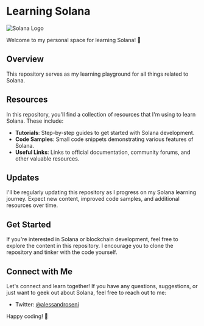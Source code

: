 # Learning Solana

![Solana Logo](https://external-content.duckduckgo.com/iu/?u=https%3A%2F%2Fwww.trendingtopics.at%2Fwp-content%2Fuploads%2F2021%2F03%2Fsolana_logo_main.png&f=1&nofb=1&ipt=fd2604c981f38c229ea35ea91b44d88fb9bcfcd698e934882b3d554a84fe1381&ipo=images) <!-- Replace with a link to the Solana logo -->

Welcome to my personal space for learning Solana! 🚀

## Overview

This repository serves as my learning playground for all things related to Solana.

## Resources

In this repository, you'll find a collection of resources that I'm using to learn Solana. These include:

- **Tutorials**: Step-by-step guides to get started with Solana development.
- **Code Samples**: Small code snippets demonstrating various features of Solana.
- **Useful Links**: Links to official documentation, community forums, and other valuable resources.

## Updates

I'll be regularly updating this repository as I progress on my Solana learning journey. Expect new content, improved code samples, and additional resources over time.

## Get Started

If you're interested in Solana or blockchain development, feel free to explore the content in this repository. I encourage you to clone the repository and tinker with the code yourself.

## Connect with Me

Let's connect and learn together! If you have any questions, suggestions, or just want to geek out about Solana, feel free to reach out to me:

- Twitter: [@alessandroseni](https://twitter.com/alessandroseni)

Happy coding! 🎉
